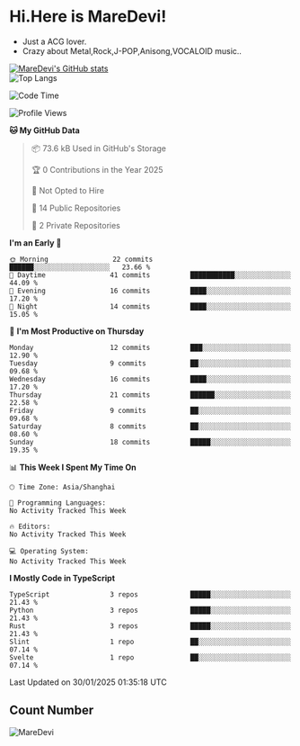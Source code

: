 # Hi.Here is MareDevi!

- Just a ACG lover.
- Crazy about Metal,Rock,J-POP,Anisong,VOCALOID music..

[![MareDevi's GitHub stats](https://github-readme-stats.vercel.app/api?username=MareDevi&show_icons=true&theme=algolia)](https://github.com/anuraghazra/github-readme-stats)  
![Top Langs](https://github-readme-stats.vercel.app/api/top-langs/?username=MareDevi&layout=compact&theme=algolia)

<!--START_SECTION:waka-->
![Code Time](http://img.shields.io/badge/Code%20Time-67%20hrs%201%20min-blue)

![Profile Views](http://img.shields.io/badge/Profile%20Views-0-blue)

**🐱 My GitHub Data** 

> 📦 73.6 kB Used in GitHub's Storage 
 > 
> 🏆 0 Contributions in the Year 2025
 > 
> 🚫 Not Opted to Hire
 > 
> 📜 14 Public Repositories 
 > 
> 🔑 2 Private Repositories 
 > 
**I'm an Early 🐤** 

```text
🌞 Morning                22 commits          ██████░░░░░░░░░░░░░░░░░░░   23.66 % 
🌆 Daytime                41 commits          ███████████░░░░░░░░░░░░░░   44.09 % 
🌃 Evening                16 commits          ████░░░░░░░░░░░░░░░░░░░░░   17.20 % 
🌙 Night                  14 commits          ████░░░░░░░░░░░░░░░░░░░░░   15.05 % 
```
📅 **I'm Most Productive on Thursday** 

```text
Monday                   12 commits          ███░░░░░░░░░░░░░░░░░░░░░░   12.90 % 
Tuesday                  9 commits           ██░░░░░░░░░░░░░░░░░░░░░░░   09.68 % 
Wednesday                16 commits          ████░░░░░░░░░░░░░░░░░░░░░   17.20 % 
Thursday                 21 commits          ██████░░░░░░░░░░░░░░░░░░░   22.58 % 
Friday                   9 commits           ██░░░░░░░░░░░░░░░░░░░░░░░   09.68 % 
Saturday                 8 commits           ██░░░░░░░░░░░░░░░░░░░░░░░   08.60 % 
Sunday                   18 commits          █████░░░░░░░░░░░░░░░░░░░░   19.35 % 
```


📊 **This Week I Spent My Time On** 

```text
🕑︎ Time Zone: Asia/Shanghai

💬 Programming Languages: 
No Activity Tracked This Week

🔥 Editors: 
No Activity Tracked This Week

💻 Operating System: 
No Activity Tracked This Week
```

**I Mostly Code in TypeScript** 

```text
TypeScript               3 repos             █████░░░░░░░░░░░░░░░░░░░░   21.43 % 
Python                   3 repos             █████░░░░░░░░░░░░░░░░░░░░   21.43 % 
Rust                     3 repos             █████░░░░░░░░░░░░░░░░░░░░   21.43 % 
Slint                    1 repo              ██░░░░░░░░░░░░░░░░░░░░░░░   07.14 % 
Svelte                   1 repo              ██░░░░░░░░░░░░░░░░░░░░░░░   07.14 % 
```




 Last Updated on 30/01/2025 01:35:18 UTC
<!--END_SECTION:waka-->

## Count Number
![MareDevi](https://count.getloli.com/get/@maredevi?theme=moebooru-h)  

<!---
MareDevi/MareDevi is a ✨ special ✨ repository because its `README.md` (this file) appears on your GitHub profile.
You can click the Preview link to take a look at your changes.
--->
